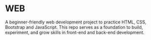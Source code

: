 # WEB
A beginner-friendly web development project to practice HTML, CSS, Bootstrap and JavaScript. This repo serves as a foundation to build, experiment, and grow skills in front-end and back-end development.
